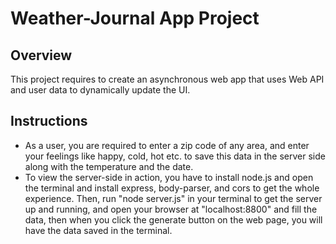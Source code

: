 # Weather-Journal App Project

## Overview
This project requires to create an asynchronous web app that uses Web API and user data to dynamically update the UI. 

## Instructions

- As a user, you are required to enter a zip code of any area, and enter your feelings like happy, cold, hot etc. to save this data in the server side along with the temperature and the date.
- To view the server-side in action, you have to install node.js and open the terminal and install express, body-parser, and cors to get the whole experience. Then, run "node server.js" in your terminal to get the server up and running, and open your browser at "localhost:8800" and fill the data, then when you click the generate button on the web page, you will have the data saved in the terminal.
